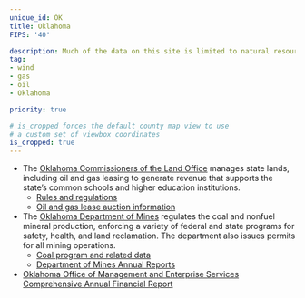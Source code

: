 ```yaml
---
unique_id: OK
title: Oklahoma
FIPS: '40'

description: Much of the data on this site is limited to natural resource extraction on federal land, which represents 1.6% of all land in Oklahoma.
tag:
- wind
- gas
- oil
- Oklahoma

priority: true

# is_cropped forces the default county map view to use
# a custom set of viewbox coordinates
is_cropped: true
---
```

* The [Oklahoma Commissioners of the Land Office](http://www.clo.state.ok.us/) manages state lands, including oil and gas leasing to generate revenue that supports the state’s common schools and higher education institutions.
  - [Rules and regulations](https://clo.ok.gov/policy/rules-regulations/)
  - [Oil and gas lease auction information](https://clo.ok.gov/services/auction-information/minerals/)
* The [Oklahoma Department of Mines](http://www.ok.gov/mines/index.html) regulates the coal and nonfuel mineral production, enforcing a variety of federal and state programs for safety, health, and land reclamation. The department also issues permits for all mining operations.
  - [Coal program and related data](http://www.ok.gov/mines/Coal_Program/index.html)
  - [Department of Mines Annual Reports](http://www.ok.gov/mines/Annual_Reports/)
* [Oklahoma Office of Management and Enterprise Services Comprehensive Annual Financial Report](http://www.ok.gov/OSF/documents/cafr14.pdf)
